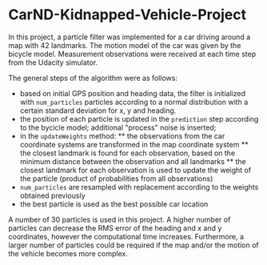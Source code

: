 # CarND-Kidnapped-Vehicle-Project
In this project, a particle filter was implemented for a car driving around a map with 42 landmarks. The motion model of the car was given by the bicycle model. Measurement observations were received at each time step from the Udacity simulator. 

The general steps of the algorithm were as follows:

* based on initial GPS position and heading data, the filter is initialized with ```num_particles``` particles according to a normal distribution with a certain standard deviation for x, y and heading.
* the position of each particle is updated in the ```prediction``` step according to the bycicle model; additional "process" noise is inserted;
* in the ```updateWeights``` method:
** the observations from the car coordinate systems are transformed in the map coordinate system
** the closest landmark is found for each observation, based on the minimum distance between the observation and all landmarks
** the closest landmark for each observation is used to update the weight of the particle (product of probabilities from all observations)
* ```num_particles``` are resampled with replacement according to the weights obtained previously 
* the best particle is used as the best possible car location

A number of 30 particles is used in this project. A higher number of particles can decrease the RMS error of the heading and x and y coordinates, however the computational time increases. Furthermore, a larger number of particles could be required if the map and/or the motion of the vehicle becomes more complex. 